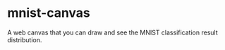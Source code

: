 # mnist-canvas
A web canvas that you can draw and see the MNIST classification result distribution.
